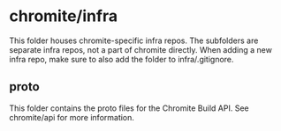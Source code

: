 # chromite/infra

This folder houses chromite-specific infra repos.
The subfolders are separate infra repos, not a part of chromite directly.
When adding a new infra repo, make sure to also add the folder to infra/.gitignore.


## proto

This folder contains the proto files for the Chromite Build API. See chromite/api for more information.
